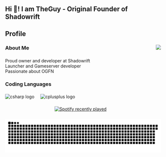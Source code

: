 
<h2 align="left">Hi 👋! I am TheGuy - Original Founder of Shadowrift</h2>

###

<h2 align="left">Profile</h2>

###

<img align="right" height="200" src="https://i.imgur.com/QoCQHnf.gif"  />

###

<h3 align="left">About Me</h3>

###

<p align="left">Proud owner and developer at Shadowrift<br>Launcher and Gameserver developer<br>Passionate about OGFN</p>

###

<h3 align="left">Coding Languages</h3>

###

<div align="left">
  <img src="https://cdn.jsdelivr.net/gh/devicons/devicon/icons/csharp/csharp-original.svg" height="40" alt="csharp logo"  />
  <img width="12" />
  <img src="https://cdn.jsdelivr.net/gh/devicons/devicon/icons/cplusplus/cplusplus-original.svg" height="40" alt="cplusplus logo"  />
</div>

###

<div align="center">
  <a href="https://open.spotify.com/user/31xywqry7e2flghuoemmqivn23cq">
    <img src="https://spotify-recently-played-readme.vercel.app/api?user=31xywqry7e2flghuoemmqivn23cq&count=2&unique=false" alt="Spotify recently played"  />
  </a>
</div>

###

<div align="center">

![snake gif](https://github.com/TheGuyFN/TheGuyFN/blob/output/github-snake-dark.svg)

</div>